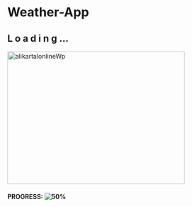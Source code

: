 # Weather-App

## L o a d i n g ...

<img src="https://github.com/alikartalonline/Weather-App/blob/main/public/gif/smilesun-unscreen.gif" width="400" height="300" alt="alikartalonlineWp" title="alikartalonlineWp">

#### **PROGRESS:** ![50%](https://progress-bar.dev/30)
